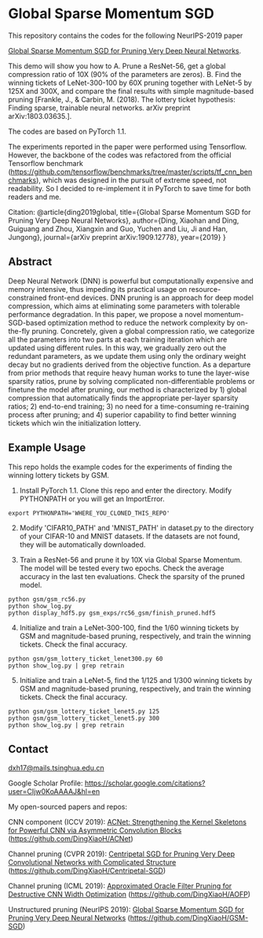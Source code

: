 # Global Sparse Momentum SGD

This repository contains the codes for the following NeurIPS-2019 paper 

[Global Sparse Momentum SGD for Pruning Very Deep Neural Networks](https://arxiv.org/pdf/1909.12778.pdf).

This demo will show you how to
A. Prune a ResNet-56, get a global compression ratio of 10X (90% of the parameters are zeros).
B. Find the winning tickets of LeNet-300-100 by 60X pruning together with LeNet-5 by 125X and 300X, and compare the final results with simple magnitude-based pruning [Frankle, J., & Carbin, M. (2018). The lottery ticket hypothesis: Finding sparse, trainable neural networks. arXiv preprint arXiv:1803.03635.].

The codes are based on PyTorch 1.1.

The experiments reported in the paper were performed using Tensorflow. However, the backbone of the codes was refactored from the official Tensorflow benchmark (https://github.com/tensorflow/benchmarks/tree/master/scripts/tf_cnn_benchmarks), which was designed in the pursuit of extreme speed, not readability. So I decided to re-implement it in PyTorch to save time for both readers and me.

Citation:
	@article{ding2019global,
  	title={Global Sparse Momentum SGD for Pruning Very Deep Neural Networks},
  	author={Ding, Xiaohan and Ding, Guiguang and Zhou, Xiangxin and Guo, Yuchen and Liu, Ji and Han, Jungong},
  	journal={arXiv preprint arXiv:1909.12778},
  	year={2019}
  	}

## Abstract

Deep Neural Network (DNN) is powerful but computationally expensive and memory intensive, thus impeding its practical usage on resource-constrained front-end devices. DNN pruning is an approach for deep model compression, which aims at eliminating some parameters with tolerable performance degradation. In this paper, we propose a novel momentum-SGD-based optimization method to reduce the network complexity by on-the-fly pruning. Concretely, given a global compression ratio, we categorize all the parameters into two parts at each training iteration which are updated using different rules. In this way, we gradually zero out the redundant parameters, as we update them using only the ordinary weight decay but no gradients derived from the objective function. As a departure from prior methods that require heavy human works to tune the layer-wise sparsity ratios, prune by solving complicated non-differentiable problems or finetune the model after pruning, our method is characterized by 1) global compression that automatically finds the appropriate per-layer sparsity ratios; 2) end-to-end training; 3) no need for a time-consuming re-training process after pruning; and 4) superior capability to find better winning tickets which win the initialization lottery.

## Example Usage
  
This repo holds the example codes for the experiments of finding the winning lottery tickets  by GSM.

1. Install PyTorch 1.1. Clone this repo and enter the directory. Modify PYTHONPATH or you will get an ImportError.
```
export PYTHONPATH='WHERE_YOU_CLONED_THIS_REPO'
```

2. Modify 'CIFAR10_PATH' and 'MNIST_PATH' in dataset.py to the directory of your CIFAR-10 and MNIST datasets. If the datasets are not found, they will be automatically downloaded. 

3. Train a ResNet-56 and prune it by 10X via Global Sparse Momentum. The model will be tested every two epochs. Check the average accuracy in the last ten evaluations. Check the sparsity of the pruned model.
```
python gsm/gsm_rc56.py
python show_log.py
python display_hdf5.py gsm_exps/rc56_gsm/finish_pruned.hdf5
```

4. Initialize and train a LeNet-300-100, find the 1/60 winning tickets by GSM and magnitude-based pruning, respectively, and train the winning tickets. Check the final accuracy.
```
python gsm/gsm_lottery_ticket_lenet300.py 60
python show_log.py | grep retrain
```

5. Initialize and train a LeNet-5, find the 1/125 and 1/300 winning tickets by GSM and magnitude-based pruning, respectively, and train the winning tickets. Check the final accuracy.
```
python gsm/gsm_lottery_ticket_lenet5.py 125
python gsm/gsm_lottery_ticket_lenet5.py 300
python show_log.py | grep retrain
```

## Contact
dxh17@mails.tsinghua.edu.cn

Google Scholar Profile: https://scholar.google.com/citations?user=CIjw0KoAAAAJ&hl=en

My open-sourced papers and repos:

CNN component (ICCV 2019): [ACNet: Strengthening the Kernel Skeletons for Powerful CNN via Asymmetric Convolution Blocks](http://openaccess.thecvf.com/content_ICCV_2019/papers/Ding_ACNet_Strengthening_the_Kernel_Skeletons_for_Powerful_CNN_via_Asymmetric_ICCV_2019_paper.pdf) (https://github.com/DingXiaoH/ACNet)

Channel pruning (CVPR 2019): [Centripetal SGD for Pruning Very Deep Convolutional Networks with Complicated Structure](http://openaccess.thecvf.com/content_CVPR_2019/html/Ding_Centripetal_SGD_for_Pruning_Very_Deep_Convolutional_Networks_With_Complicated_CVPR_2019_paper.html) (https://github.com/DingXiaoH/Centripetal-SGD)

Channel pruning (ICML 2019): [Approximated Oracle Filter Pruning for Destructive CNN Width Optimization](http://proceedings.mlr.press/v97/ding19a.html) (https://github.com/DingXiaoH/AOFP)

Unstructured pruning (NeurIPS 2019): [Global Sparse Momentum SGD for Pruning Very Deep Neural Networks](https://arxiv.org/pdf/1909.12778.pdf) (https://github.com/DingXiaoH/GSM-SGD)

